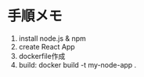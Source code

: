 # 手順メモ

1. install node.js & npm
2. create React App
3. dockerfile作成
4. build: docker build -t my-node-app .
